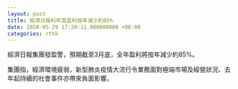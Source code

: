 ```yaml
---
layout: post
title: 經濟日報料年度盈利按年減少約85%
date: 2020-05-29 17:20:11.000000000 +08:00
categories: rthk
---
```


經濟日報集團發盈警，預期截至3月底，全年盈利將按年減少約85%。

集團指，經濟環境疲弱，新型肺炎疫情大流行令業務面對極端市場及經營狀況、去年起持續的社會事件亦帶來負面影響。
